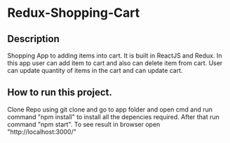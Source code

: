 # Redux-Shopping-Cart

## Description

Shopping App to adding items into cart. It is built in ReactJS and Redux. In this app user can add item to cart and also can delete item from cart. 
User can update quantity of items in the cart and can update cart.

## How to run this project.

Clone Repo using git clone and go to app folder and open cmd and run command "npm install" to install all the depencies required. After that run command "npm start". To see result in browser open "http://localhost:3000/" 
